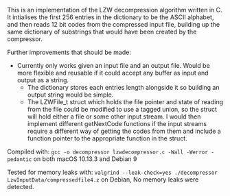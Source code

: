 This is an implementation of the LZW decompression algorithm written in C.
It intialises the first 256 entries in the dictionary to be the ASCII alphabet, and then reads 12 bit codes from the compressed input file, building up the same dictionary of substrings that would have been created by the compressor.

Further improvements that should be made:
* Currently only works given an input file and an output file. Would be more flexible and reusable if it could accept any buffer as input and output as a string.
	- The dictionary stores each entries length alongside it so building an output string would be simple.
	- The LZWFile_t struct which holds the file pointer and state of reading from the file could be modified to use a tagged union, so the struct will hold either a file or some other input stream. I would then implement different getNextCode functions if the input streams require a different way of getting the codes from them and include a function pointer to the appropriate function in the struct.

Compiled with:
```gcc -o decompressor lzwdecompressor.c -Wall -Werror -pedantic```
on both macOS 10.13.3 and Debian 9 

Tested for memory leaks with:
```valgrind --leak-check=yes ./decompressor LzwInputData/compressedfile4.z```
on Debian, No memory leaks were detected.


